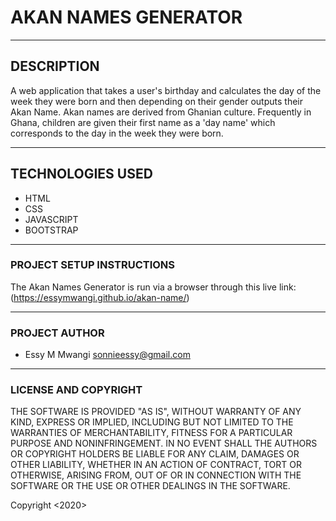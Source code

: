  # AKAN NAMES GENERATOR

---
 
 ## DESCRIPTION
 A web application that takes a user's birthday and calculates the day of the week they were born and then depending on their gender outputs their Akan Name. 
 Akan names are derived from Ghanian culture. Frequently in Ghana, children are given their first name as a 'day name' which corresponds to the day in the week they were born. 

---

## TECHNOLOGIES USED 
* HTML
* CSS
* JAVASCRIPT
* BOOTSTRAP

---
### PROJECT SETUP INSTRUCTIONS
The Akan Names Generator is run via a browser through this live link: (https://essymwangi.github.io/akan-name/)

---

### PROJECT AUTHOR

- Essy M Mwangi <sonnieessy@gmail.com>


---
### LICENSE AND COPYRIGHT
THE SOFTWARE IS PROVIDED "AS IS", WITHOUT WARRANTY OF ANY KIND, EXPRESS OR IMPLIED, INCLUDING BUT NOT LIMITED TO THE WARRANTIES OF MERCHANTABILITY, FITNESS FOR A PARTICULAR PURPOSE AND NONINFRINGEMENT. IN NO EVENT SHALL THE AUTHORS OR COPYRIGHT HOLDERS BE LIABLE FOR ANY CLAIM, DAMAGES OR OTHER LIABILITY, WHETHER IN AN ACTION OF CONTRACT, TORT OR OTHERWISE, ARISING FROM, OUT OF OR IN CONNECTION WITH THE SOFTWARE OR THE USE OR OTHER DEALINGS IN THE SOFTWARE.

Copyright <2020> <ESSY MUTHONI MWANGI>
 



